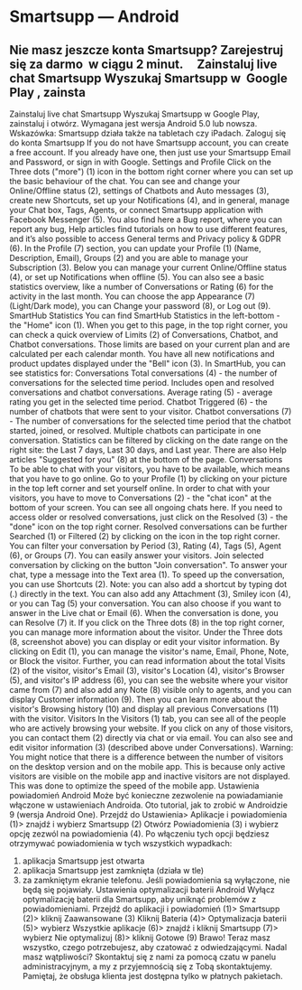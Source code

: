 # Smartsupp — Android
## Nie masz jeszcze konta Smartsupp? Zarejestruj się za darmo  w ciągu 2 minut.     Zainstaluj live chat Smartsupp Wyszukaj Smartsupp w  Google Play , zainsta
Zainstaluj live chat Smartsupp
Wyszukaj Smartsupp w Google Play, zainstaluj i otwórz. Wymagana jest wersja Android 5.0 lub nowsza.
Wskazówka: Smartsupp działa także na tabletach czy iPadach.
Zaloguj się do konta Smartsupp
If you do not have Smartsupp account, you can create a free account. If you already have one, then just use your Smartsupp Email and Password, or sign in with Google.
Settings and Profile
Click on the Three dots ("more") (1) icon in the bottom right corner where you can set up the basic behaviour of the chat. You can see and change your Online/Offline status (2), settings of Chatbots and Auto messages (3), create new Shortcuts, set up your Notifications (4), and in general, manage your Chat box, Tags, Agents, or connect Smartsupp application with Facebook Messenger (5). You also find here a Bug report, where you can report any bug, Help articles find tutorials on how to use different features, and it’s also possible to access General terms and Privacy policy & GDPR (6).
In the Profile (7) section, you can update your Profile (1) (Name, Description, Email), Groups (2) and you are able to manage your Subscription (3). Below you can manage your current Online/Offline status (4), or set up Notifications when offline (5). You can also see a basic statistics overview, like a number of Conversations or Rating (6) for the activity in the last month. You can choose the app Appearance (7) (Light/Dark mode), you can Change your password (8), or Log out (9).
SmartHub Statistics
You can find SmartHub Statistics in the left-bottom - the "Home" icon (1). When you get to this page, in the top right corner, you can check a quick overview of Limits (2) of Conversations, Chatbot, and Chatbot conversations. Those limits are based on your current plan and are calculated per each calendar month. You have all new notifications and product updates displayed under the "Bell" icon (3).
In SmartHub, you can see statistics for:
Conversations
Total conversations (4) - the number of conversations for the selected time period. Includes open and resolved conversations and chatbot conversations.
Average rating (5) - average rating you get in the selected time period.
Chatbot
Triggered (6) - the number of chatbots that were sent to your visitor.
Chatbot conversations (7) - The number of conversations for the selected time period that the chatbot started, joined, or resolved. Multiple chatbots can participate in one conversation.
Statistics can be filtered by clicking on the date range on the right site: the Last 7 days, Last 30 days, and Last year.
There are also Help articles "Suggested for you" (8) at the bottom of the page.
Conversations
To be able to chat with your visitors, you have to be available, which means that you have to go online. Go to your Profile (1) by clicking on your picture in the top left corner and set yourself online.
In order to chat with your visitors, you have to move to Conversations (2) - the "chat icon" at the bottom of your screen. You can see all ongoing chats here. If you need to access older or resolved conversations, just click on the Resolved (3) - the "done" icon on the top right corner.
Resolved conversations can be further Searched (1) or Filtered (2) by clicking on the icon in the top right corner. You can filter your conversation by Period (3), Rating (4), Tags (5), Agent (6), or Groups (7).
You can easily answer your visitors. Join selected conversation by clicking on the button "Join conversation". To answer your chat, type a message into the Text area (1). To speed up the conversation, you can use Shortcuts (2). Note: you can also add a shortcut by typing dot (.) directly in the text. You can also add any Attachment (3), Smiley icon (4), or you can Tag (5) your conversation. You can also choose if you want to answer in the Live chat or Email (6). When the conversation is done, you can Resolve (7) it. If you click on the Three dots (8) in the top right corner, you can manage more information about the visitor.
Under the Three dots (8, screenshot above) you can display or edit your visitor information. By clicking on Edit (1), you can manage the visitor's name, Email, Phone, Note, or Block the visitor. Further, you can read information about the total Visits (2) of the visitor, visitor's Email (3), visitor's Location (4), visitor's Browser (5), and visitor's IP address (6), you can see the website where your visitor came from (7) and also add any Note (8) visible only to agents, and you can display Customer information (9). Then you can learn more about the visitor's Browsing history (10) and display all previous Conversations (11) with the visitor.
Visitors
In the Visitors (1) tab, you can see all of the people who are actively browsing your website. If you click on any of those visitors, you can contact them (2) directly via chat or via email. You can also see and edit visitor information (3) (described above under Conversations).
Warning: You might notice that there is a difference between the number of visitors on the desktop version and on the mobile app. This is because only active visitors are visible on the mobile app and inactive visitors are not displayed. This was done to optimize the speed of the mobile app.
Ustawienia powiadomień Android
Może być konieczne zezwolenie na powiadamianie włączone w ustawieniach Androida. Oto tutorial, jak to zrobić w Androidzie 9 (wersja Android One). Przejdź do Ustawienia> Aplikacje i powiadomienia (1)> znajdź i wybierz Smartsupp (2)
Otwórz Powiadomienia (3) i wybierz opcję zezwól na powiadomienia (4). Po włączeniu tych opcji będziesz otrzymywać powiadomienia w tych wszystkich wypadkach:
1) aplikacja Smartsupp jest otwarta
2) aplikacja Smartsupp jest zamknięta (działa w tle)
3) za zamkniętym ekranie telefonu.
Jeśli powiadomienia są wyłączone, nie będą się pojawiały.
Ustawienia optymalizacji baterii Android
Wyłącz optymalizację baterii dla Smartsupp, aby uniknąć problemów z powiadomieniami. Przejdź do aplikacji i powiadomień (1)> Smartsupp (2)> kliknij Zaawansowane (3)
Kliknij Bateria (4)> Optymalizacja baterii (5)> wybierz Wszystkie aplikacje (6)> znajdź i kliknij Smartsupp (7)> wybierz Nie optymalizuj (8)> kliknij Gotowe (9)
Brawo! Teraz masz wszystko, czego potrzebujesz, aby czatować z odwiedzającymi.
Nadal masz wątpliwości? Skontaktuj się z nami za pomocą czatu w panelu administracyjnym, a my z przyjemnością się z Tobą skontaktujemy. Pamiętaj, że obsługa klienta jest dostępna tylko w płatnych pakietach.

